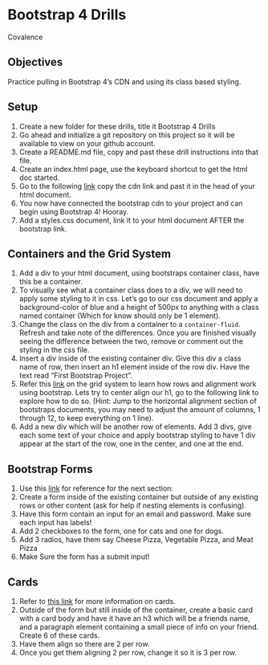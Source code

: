 # Bootstrap 4 Drills
Covalence

## Objectives
Practice pulling in Bootstrap 4’s CDN and using its class based styling.

## Setup

 1. Create a new folder for these drills, title it Bootstrap 4 Drills
 2. Go ahead and initialize a git repository on this project so it will be available to view on your github account.
 3. Create a README.md file, copy and past these drill instructions into that file.
 4. Create an index.html page, use the keyboard shortcut to get the html doc started.
 5. Go to the following [link](https://getbootstrap.com/docs/4.0/getting-started/introduction/) copy the cdn link and past it in the head of your html document.
 6. You now have connected the bootstrap cdn to your project and can begin using Bootstrap 4! Hooray.
 7. Add a styles.css document, link it to your html document AFTER the bootstrap link.

## Containers and the Grid System

 1. Add a div to your html document, using bootstraps container class, have this be a container.
 2. To visually see what a container class does to a div, we will need to apply some styling to it in css. Let’s go to our css document and apply a background-color of blue and a height of 500px to anything with a class named container (Which for know should only be 1 element).
 3. Change the class on the div from a container to a `container-fluid`. Refresh and take note of the differences. Once you are finished visually seeing the difference between the two, remove or comment out the styling in the css file.
 4. Insert a div inside of the existing container div. Give this div a class name of row, then insert an h1 element inside of the row div. Have the text read “First Bootstrap Project”.
 5. Refer this [link](https://getbootstrap.com/docs/4.0/layout/grid/) on the grid system to learn how rows and alignment work using bootstrap. Lets try to center align our h1, go to the following link to explore how to do so. (Hint: Jump to the horizontal alignment section of bootstraps documents, you may need to adjust the amount of columns, 1 through 12, to keep everything on 1 line).
 6. Add a new div which will be another row of elements. Add 3 divs, give each some text of your choice and apply bootstrap styling to have 1 div appear at the start of the row, one in the center, and one at the end.

## Bootstrap Forms

 1. Use this [link](https://getbootstrap.com/docs/4.0/components/forms/) for reference for the next section:
 2. Create a form inside of the existing container but outside of any existing rows or other content (ask for help if nesting elements is confusing).
 3. Have this form contain an input for an email and password. Make sure each input has labels!
 4. Add 2 checkboxes to the form, one for cats and one for dogs.
 5. Add 3 radios, have them say Cheese Pizza, Vegetable Pizza, and Meat Pizza
 6. Make Sure the form has a submit input!

## Cards

 1. Refer to [this link](https://getbootstrap.com/docs/4.0/components/card/) for more information on cards.
 2. Outside of the form but still inside of the container, create a basic card with a card body and have it have an h3 which will be a friends name, and a paragraph element containing a small piece of info on your friend. Create 6 of these cards.
 3. Have them align so there are 2 per row.
 4. Once you get them aligning 2 per row, change it so it is 3 per row.